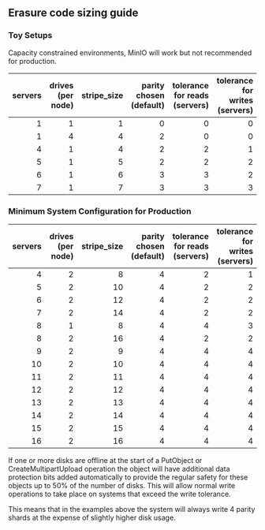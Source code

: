 ## Erasure code sizing guide

### Toy Setups

Capacity constrained environments, MinIO will work but not recommended for production.

| servers | drives (per node) | stripe_size | parity chosen (default) | tolerance for reads (servers) | tolerance for writes (servers) |
|--------:|------------------:|------------:|------------------------:|------------------------------:|-------------------------------:|
|       1 |                 1 |           1 |                       0 |                             0 |                              0 |
|       1 |                 4 |           4 |                       2 |                             0 |                              0 |
|       4 |                 1 |           4 |                       2 |                             2 |                              1 |
|       5 |                 1 |           5 |                       2 |                             2 |                              2 |
|       6 |                 1 |           6 |                       3 |                             3 |                              2 |
|       7 |                 1 |           7 |                       3 |                             3 |                              3 |

### Minimum System Configuration for Production

| servers | drives (per node) | stripe_size | parity chosen (default) | tolerance for reads (servers) | tolerance for writes (servers) |
|--------:|------------------:|------------:|------------------------:|------------------------------:|-------------------------------:|
|       4 |                 2 |           8 |                       4 |                             2 |                              1 |
|       5 |                 2 |          10 |                       4 |                             2 |                              2 |
|       6 |                 2 |          12 |                       4 |                             2 |                              2 |
|       7 |                 2 |          14 |                       4 |                             2 |                              2 |
|       8 |                 1 |           8 |                       4 |                             4 |                              3 |
|       8 |                 2 |          16 |                       4 |                             2 |                              2 |
|       9 |                 2 |           9 |                       4 |                             4 |                              4 |
|      10 |                 2 |          10 |                       4 |                             4 |                              4 |
|      11 |                 2 |          11 |                       4 |                             4 |                              4 |
|      12 |                 2 |          12 |                       4 |                             4 |                              4 |
|      13 |                 2 |          13 |                       4 |                             4 |                              4 |
|      14 |                 2 |          14 |                       4 |                             4 |                              4 |
|      15 |                 2 |          15 |                       4 |                             4 |                              4 |
|      16 |                 2 |          16 |                       4 |                             4 |                              4 |

If one or more disks are offline at the start of a PutObject or CreateMultipartUpload operation the object will have additional data 
protection bits added automatically to provide the regular safety for these objects up to 50% of the number of disks.
This will allow normal write operations to take place on systems that exceed the write tolerance.

This means that in the examples above the system will always write 4 parity shards at the expense of slightly higher disk usage.
